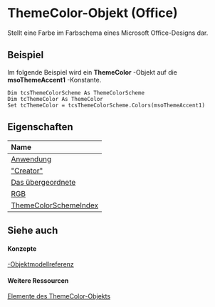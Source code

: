 
# ThemeColor-Objekt (Office)

Stellt eine Farbe im Farbschema eines Microsoft Office-Designs dar.


## Beispiel

Im folgende Beispiel wird ein  **ThemeColor** -Objekt auf die **msoThemeAccent1** -Konstante.


```
Dim tcsThemeColorScheme As ThemeColorScheme 
Dim tcThemeColor As ThemeColor 
Set tcThemeColor = tcsThemeColorScheme.Colors(msoThemeAccent1)
```


## Eigenschaften



|**Name**|
|:-----|
|[Anwendung](af9f011b-6a9a-8dce-96b3-683160679ed2.md)|
|["Creator"](60fc8037-4f88-7012-7ca0-2ac60ec59b6f.md)|
|[Das übergeordnete](08ee2eb3-3935-422d-2b81-2979721dd18b.md)|
|[RGB](a9479913-c097-eaf3-03fa-fc16ba559357.md)|
|[ThemeColorSchemeIndex](1997ee05-909b-e64e-e294-f7cc5a0d70c3.md)|

## Siehe auch


#### Konzepte


[-Objektmodellreferenz](499c789a-aba2-0fad-649a-0ea964cd3b5e.md)
#### Weitere Ressourcen


[Elemente des ThemeColor-Objekts](http://msdn.microsoft.com/library/88735add-61c1-34e4-fa95-3f028e97aa87%28Office.15%29.aspx)